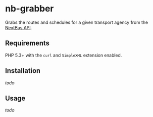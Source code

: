 # nb-grabber

Grabs the routes and schedules for a given transport agency from the [NextBus API](http://api-portal.anypoint.mulesoft.com/nextbus/api/nextbus-api/docs/reference).


## Requirements

PHP 5.3+ with the `curl` and `SimpleXML` extension enabled.


## Installation

_todo_

## Usage

_todo_
